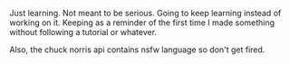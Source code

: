 Just learning. Not meant to be serious. Going to keep learning instead of working on it. Keeping as a reminder of the first time I made something without following a tutorial or whatever.

Also, the chuck norris api contains nsfw language so don't get fired. 